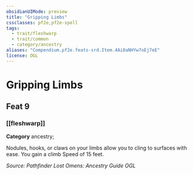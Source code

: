 ```yaml
---
obsidianUIMode: preview
title: "Gripping Limbs"
cssclasses: pf2e,pf2e-spell
tags:
  - trait/fleshwarp
  - trait/common
  - category/ancestry
aliases: "Compendium.pf2e.feats-srd.Item.4Ai8aNHYw7oEj7eE"
license: OGL
---
```

# Gripping Limbs
## Feat 9
### [[fleshwarp]]

**Category** ancestry; 




Nodules, hooks, or claws on your limbs allow you to cling to surfaces with ease. You gain a climb Speed of 15 feet.

*Source: Pathfinder Lost Omens: Ancestry Guide*
*OGL*
